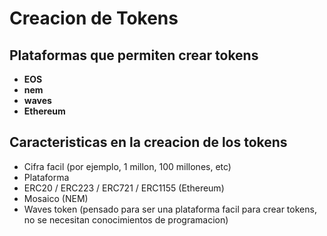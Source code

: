  # Creacion de Tokens

 ## Plataformas que permiten crear tokens

 * **EOS**
 * **nem**
 * **waves**
 * **Ethereum**

## Caracteristicas en la creacion de los tokens

* Cifra facil (por ejemplo, 1 millon, 100 millones, etc)
* Plataforma 
* ERC20 / ERC223 / ERC721 / ERC1155 (Ethereum)
* Mosaico (NEM)
* Waves token (pensado para ser una plataforma facil para crear tokens, no se necesitan conocimientos de programacion)

